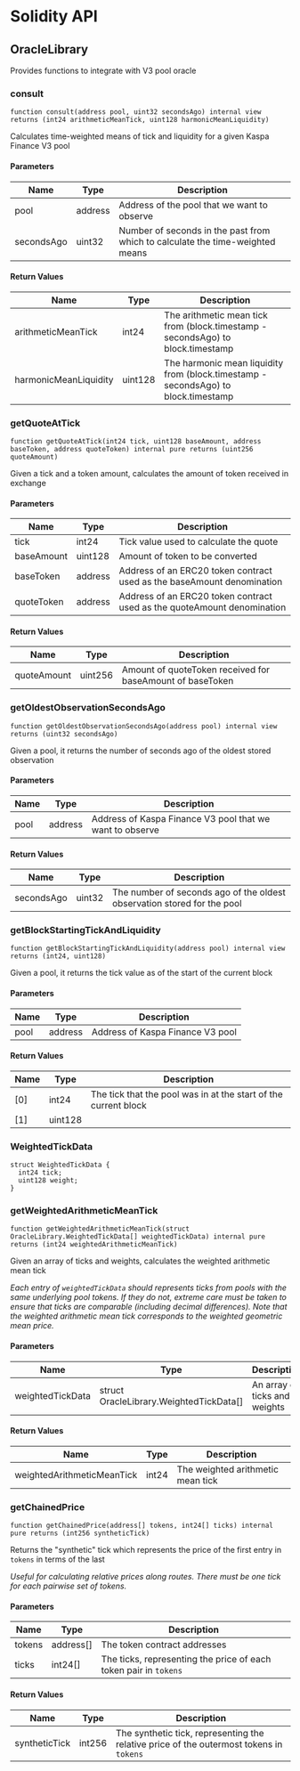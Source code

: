 # Solidity API

## OracleLibrary

Provides functions to integrate with V3 pool oracle

### consult

```solidity
function consult(address pool, uint32 secondsAgo) internal view returns (int24 arithmeticMeanTick, uint128 harmonicMeanLiquidity)
```

Calculates time-weighted means of tick and liquidity for a given Kaspa Finance V3 pool

#### Parameters

| Name | Type | Description |
| ---- | ---- | ----------- |
| pool | address | Address of the pool that we want to observe |
| secondsAgo | uint32 | Number of seconds in the past from which to calculate the time-weighted means |

#### Return Values

| Name | Type | Description |
| ---- | ---- | ----------- |
| arithmeticMeanTick | int24 | The arithmetic mean tick from (block.timestamp - secondsAgo) to block.timestamp |
| harmonicMeanLiquidity | uint128 | The harmonic mean liquidity from (block.timestamp - secondsAgo) to block.timestamp |

### getQuoteAtTick

```solidity
function getQuoteAtTick(int24 tick, uint128 baseAmount, address baseToken, address quoteToken) internal pure returns (uint256 quoteAmount)
```

Given a tick and a token amount, calculates the amount of token received in exchange

#### Parameters

| Name | Type | Description |
| ---- | ---- | ----------- |
| tick | int24 | Tick value used to calculate the quote |
| baseAmount | uint128 | Amount of token to be converted |
| baseToken | address | Address of an ERC20 token contract used as the baseAmount denomination |
| quoteToken | address | Address of an ERC20 token contract used as the quoteAmount denomination |

#### Return Values

| Name | Type | Description |
| ---- | ---- | ----------- |
| quoteAmount | uint256 | Amount of quoteToken received for baseAmount of baseToken |

### getOldestObservationSecondsAgo

```solidity
function getOldestObservationSecondsAgo(address pool) internal view returns (uint32 secondsAgo)
```

Given a pool, it returns the number of seconds ago of the oldest stored observation

#### Parameters

| Name | Type | Description |
| ---- | ---- | ----------- |
| pool | address | Address of Kaspa Finance V3 pool that we want to observe |

#### Return Values

| Name | Type | Description |
| ---- | ---- | ----------- |
| secondsAgo | uint32 | The number of seconds ago of the oldest observation stored for the pool |

### getBlockStartingTickAndLiquidity

```solidity
function getBlockStartingTickAndLiquidity(address pool) internal view returns (int24, uint128)
```

Given a pool, it returns the tick value as of the start of the current block

#### Parameters

| Name | Type | Description |
| ---- | ---- | ----------- |
| pool | address | Address of Kaspa Finance V3 pool |

#### Return Values

| Name | Type | Description |
| ---- | ---- | ----------- |
| [0] | int24 | The tick that the pool was in at the start of the current block |
| [1] | uint128 |  |

### WeightedTickData

```solidity
struct WeightedTickData {
  int24 tick;
  uint128 weight;
}
```

### getWeightedArithmeticMeanTick

```solidity
function getWeightedArithmeticMeanTick(struct OracleLibrary.WeightedTickData[] weightedTickData) internal pure returns (int24 weightedArithmeticMeanTick)
```

Given an array of ticks and weights, calculates the weighted arithmetic mean tick

_Each entry of `weightedTickData` should represents ticks from pools with the same underlying pool tokens. If they do not,
extreme care must be taken to ensure that ticks are comparable (including decimal differences).
Note that the weighted arithmetic mean tick corresponds to the weighted geometric mean price._

#### Parameters

| Name | Type | Description |
| ---- | ---- | ----------- |
| weightedTickData | struct OracleLibrary.WeightedTickData[] | An array of ticks and weights |

#### Return Values

| Name | Type | Description |
| ---- | ---- | ----------- |
| weightedArithmeticMeanTick | int24 | The weighted arithmetic mean tick |

### getChainedPrice

```solidity
function getChainedPrice(address[] tokens, int24[] ticks) internal pure returns (int256 syntheticTick)
```

Returns the "synthetic" tick which represents the price of the first entry in `tokens` in terms of the last

_Useful for calculating relative prices along routes.
There must be one tick for each pairwise set of tokens._

#### Parameters

| Name | Type | Description |
| ---- | ---- | ----------- |
| tokens | address[] | The token contract addresses |
| ticks | int24[] | The ticks, representing the price of each token pair in `tokens` |

#### Return Values

| Name | Type | Description |
| ---- | ---- | ----------- |
| syntheticTick | int256 | The synthetic tick, representing the relative price of the outermost tokens in `tokens` |

